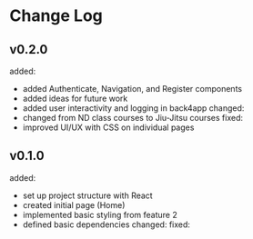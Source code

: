 # Change Log 
## v0.2.0
added: 
- added Authenticate, Navigation, and Register components 
- added ideas for future work
- added user interactivity and logging in back4app
changed: 
- changed from ND class courses to Jiu-Jitsu courses
fixed: 
- improved UI/UX with CSS on individual pages 

## v0.1.0
added: 
- set up project structure with React
- created initial page (Home)
- implemented basic styling from feature 2
- defined basic dependencies
changed:
fixed: